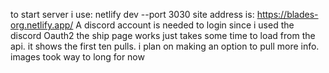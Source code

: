 to start server i use: netlify dev --port 3030
site address is: https://blades-org.netlify.app/
A discord account is needed to login since i used the discord Oauth2
the ship page works just takes some time to load from the api. it shows the first ten pulls. i plan on making an option to pull more info. images took way to long for now

